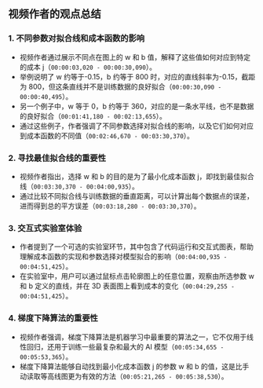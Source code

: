 ## 视频作者的观点总结

### 1. 不同参数对拟合线和成本函数的影响

- 视频作者通过展示不同点在图上的 w 和 b 值，解释了这些值如何对应到特定的成本 j（`00:00:03,020 - 00:00:30,090`）。
- 举例说明了 w 约等于-0.15，b 约等于 800 时，对应的直线斜率为-0.15，截距为 800，但这条直线并不是训练数据的良好拟合（`00:00:30,090 - 00:00:40,495`）。
- 另一个例子中，w 等于 0，b 约等于 360，对应的是一条水平线，也不是数据的良好拟合（`00:01:41,180 - 00:02:13,655`）。
- 通过这些例子，作者强调了不同参数选择对拟合线的影响，以及它们如何对应到成本函数的不同值（`00:02:46,670 - 00:03:30,370`）。

### 2. 寻找最佳拟合线的重要性

- 视频作者指出，选择 w 和 b 的目的是为了最小化成本函数 j，即找到最佳拟合线（`00:03:30,370 - 00:04:00,935`）。
- 通过比较不同拟合线与训练数据的垂直距离，可以计算出每个数据点的误差，进而得到总的平方误差（`00:03:18,280 - 00:03:30,370`）。

### 3. 交互式实验室体验

- 作者提到了一个可选的实验室环节，其中包含了代码运行和交互式图表，帮助理解成本函数的实现和参数选择对模型拟合的影响（`00:04:00,935 - 00:04:51,425`）。
- 在实验室中，用户可以通过鼠标点击轮廓图上的任意位置，观察由所选参数 w 和 b 定义的直线，并在 3D 表面图上看到成本的变化（`00:04:29,255 - 00:04:51,425`）。

### 4. 梯度下降算法的重要性

- 视频作者强调，梯度下降算法是机器学习中最重要的算法之一，它不仅用于线性回归，还用于训练一些最复杂和最大的 AI 模型（`00:05:34,655 - 00:05:53,365`）。
- 梯度下降算法能够自动找到最小化成本函数 j 的参数 w 和 b 的值，这是比手动读取等高线图更为有效的方法（`00:05:21,265 - 00:05:38,530`）。
